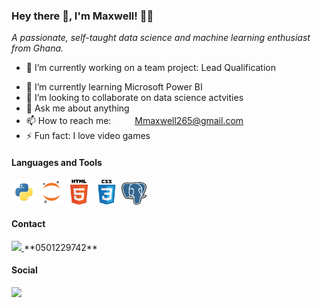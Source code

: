 ### Hey there 👋, I'm Maxwell! 👨‍💻

_A passionate, self-taught data science and machine learning enthusiast from Ghana._



* 🔭 I’m currently working on a team project: Lead Qualification
- 🌱 I’m currently learning Microsoft Power BI
- 👯 I’m looking to collaborate on data science actvities
- 💬 Ask me about anything
- 📫 How to reach me: <img src="https://www.flaticon.com/svg/static/icons/svg/2991/2991144.svg" width="30" height="17">
 Mmaxwell265@gmail.com
- ⚡ Fun fact: I love video games

#### Languages and Tools 
<img src="https://raw.githubusercontent.com/github/explore/80688e429a7d4ef2fca1e82350fe8e3517d3494d/topics/python/python.png" width="40" height="40"> <img src="https://raw.githubusercontent.com/github/explore/80688e429a7d4ef2fca1e82350fe8e3517d3494d/topics/jupyter-notebook/jupyter-notebook.png" width="40" height="40"> <img src="https://raw.githubusercontent.com/github/explore/80688e429a7d4ef2fca1e82350fe8e3517d3494d/topics/html/html.png" width="40" height="40">  <img src="https://raw.githubusercontent.com/github/explore/80688e429a7d4ef2fca1e82350fe8e3517d3494d/topics/css/css.png" width="40" height="40"> <img src="https://raw.githubusercontent.com/github/explore/80688e429a7d4ef2fca1e82350fe8e3517d3494d/topics/postgresql/postgresql.png" width="40" height="36">

#### Contact

<a href="https://www.linkedin.com/in/maxwell-mensah-98a00216a/">
    <img src="https://img.shields.io/badge/WhatsApp-%2325D366.svg?&style=for-the-badge&logo=whatsapp&logoColor=white" /> 
</a>
**0501229742**


#### Social 

<a href="https://www.linkedin.com/in/MaxwellMensah/">
    <img src="https://img.shields.io/badge/linkedin-%230077B5.svg?&style=for-the-badge&logo=linkedin&logoColor=white" />
</a>


             
